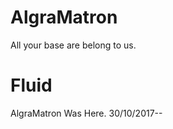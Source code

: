 # AlgraMatron

<p class="lead btn btn-primary">All your base are belong to us.</p>

<div class="jumbotron jumbotron-fluid">
  <div class="container">
    <h1 class="display-3">Fluid</h1>
    <p class="lead">AlgraMatron Was Here. 30/10/2017--</p>
  </div>
</div>
